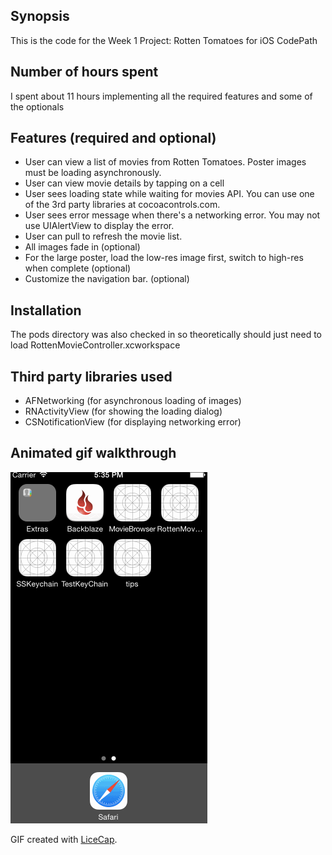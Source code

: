 ## Synopsis

This is the code for the Week 1 Project: Rotten Tomatoes for iOS CodePath 

## Number of hours spent

I spent about 11 hours implementing all the required features and some of the optionals

## Features (required and optional)

* User can view a list of movies from Rotten Tomatoes. Poster images must be loading asynchronously.
* User can view movie details by tapping on a cell
* User sees loading state while waiting for movies API. You can use one of the 3rd party libraries at cocoacontrols.com.
* User sees error message when there's a networking error. You may not use UIAlertView to display the error. 
* User can pull to refresh the movie list.
* All images fade in (optional)
* For the large poster, load the low-res image first, switch to high-res when complete (optional)
* Customize the navigation bar. (optional)


## Installation
The pods directory was also checked in so theoretically should just need to load RottenMovieController.xcworkspace

## Third party libraries used

* AFNetworking (for asynchronous loading of images)
* RNActivityView (for showing the loading dialog)
* CSNotificationView (for displaying networking error)

## Animated gif walkthrough
![Video Walkthrough](walkThrough.gif)

GIF created with [LiceCap](http://www.cockos.com/licecap/).



